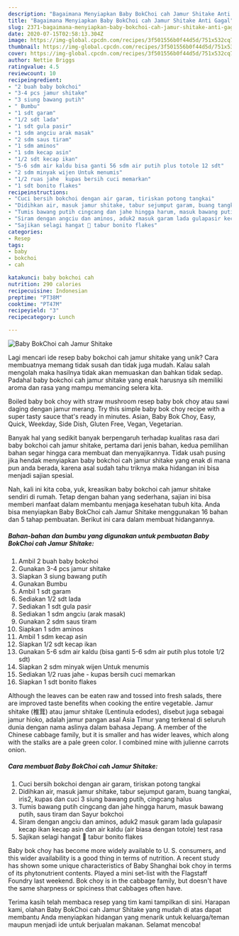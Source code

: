 ```yaml
---
description: "Bagaimana Menyiapkan Baby BokChoi cah Jamur Shitake Anti Gagal"
title: "Bagaimana Menyiapkan Baby BokChoi cah Jamur Shitake Anti Gagal"
slug: 2371-bagaimana-menyiapkan-baby-bokchoi-cah-jamur-shitake-anti-gagal
date: 2020-07-15T02:58:13.304Z
image: https://img-global.cpcdn.com/recipes/3f501556b0f44d5d/751x532cq70/baby-bokchoi-cah-jamur-shitake-foto-resep-utama.jpg
thumbnail: https://img-global.cpcdn.com/recipes/3f501556b0f44d5d/751x532cq70/baby-bokchoi-cah-jamur-shitake-foto-resep-utama.jpg
cover: https://img-global.cpcdn.com/recipes/3f501556b0f44d5d/751x532cq70/baby-bokchoi-cah-jamur-shitake-foto-resep-utama.jpg
author: Nettie Briggs
ratingvalue: 4.5
reviewcount: 10
recipeingredient:
- "2 buah baby bokchoi"
- "3-4 pcs jamur shitake"
- "3 siung bawang putih"
- " Bumbu"
- "1 sdt garam"
- "1/2 sdt lada"
- "1 sdt gula pasir"
- "1 sdm angciu arak masak"
- "2 sdm saus tiram"
- "1 sdm aminos"
- "1 sdm kecap asin"
- "1/2 sdt kecap ikan"
- "5-6 sdm air kaldu bisa ganti 56 sdm air putih plus totole 12 sdt"
- "2 sdm minyak wijen Untuk menumis"
- "1/2 ruas jahe  kupas bersih cuci memarkan"
- "1 sdt bonito flakes"
recipeinstructions:
- "Cuci bersih bokchoi dengan air garam, tiriskan potong tangkai"
- "Didihkan air, masuk jamur shitake, tabur sejumput garam, buang tangkai, iris2, kupas dan cuci 3 siung bawang putih, cingcang halus"
- "Tumis bawang putih cingcang dan jahe hingga harum, masuk bawang putih, saus tiram dan Sayur bokchoi"
- "Siram dengan angciu dan aminos, aduk2 masuk garam lada gulapasir kecap ikan kecap asin dan air kaldu (air biasa dengan totole) test rasa"
- "Sajikan selagi hangat 🥳 tabur bonito flakes"
categories:
- Resep
tags:
- baby
- bokchoi
- cah

katakunci: baby bokchoi cah 
nutrition: 290 calories
recipecuisine: Indonesian
preptime: "PT38M"
cooktime: "PT47M"
recipeyield: "3"
recipecategory: Lunch

---
```



![Baby BokChoi cah Jamur Shitake](https://img-global.cpcdn.com/recipes/3f501556b0f44d5d/751x532cq70/baby-bokchoi-cah-jamur-shitake-foto-resep-utama.jpg)

Lagi mencari ide resep baby bokchoi cah jamur shitake yang unik? Cara membuatnya memang tidak susah dan tidak juga mudah. Kalau salah mengolah maka hasilnya tidak akan memuaskan dan bahkan tidak sedap. Padahal baby bokchoi cah jamur shitake yang enak harusnya sih memiliki aroma dan rasa yang mampu memancing selera kita.

Boiled baby bok choy with straw mushroom resep baby bok choy atau sawi daging dengan jamur merang. Try this simple baby bok choy recipe with a super tasty sauce that&#39;s ready in minutes. Asian, Baby Bok Choy, Easy, Quick, Weekday, Side Dish, Gluten Free, Vegan, Vegetarian.

Banyak hal yang sedikit banyak berpengaruh terhadap kualitas rasa dari baby bokchoi cah jamur shitake, pertama dari jenis bahan, kedua pemilihan bahan segar hingga cara membuat dan menyajikannya. Tidak usah pusing jika hendak menyiapkan baby bokchoi cah jamur shitake yang enak di mana pun anda berada, karena asal sudah tahu triknya maka hidangan ini bisa menjadi sajian spesial.


Nah, kali ini kita coba, yuk, kreasikan baby bokchoi cah jamur shitake sendiri di rumah. Tetap dengan bahan yang sederhana, sajian ini bisa memberi manfaat dalam membantu menjaga kesehatan tubuh kita. Anda bisa menyiapkan Baby BokChoi cah Jamur Shitake menggunakan 16 bahan dan 5 tahap pembuatan. Berikut ini cara dalam membuat hidangannya.

<!--inarticleads1-->

##### Bahan-bahan dan bumbu yang digunakan untuk pembuatan Baby BokChoi cah Jamur Shitake:

1. Ambil 2 buah baby bokchoi
1. Gunakan 3-4 pcs jamur shitake
1. Siapkan 3 siung bawang putih
1. Gunakan  Bumbu
1. Ambil 1 sdt garam
1. Sediakan 1/2 sdt lada
1. Sediakan 1 sdt gula pasir
1. Sediakan 1 sdm angciu (arak masak)
1. Gunakan 2 sdm saus tiram
1. Siapkan 1 sdm aminos
1. Ambil 1 sdm kecap asin
1. Siapkan 1/2 sdt kecap ikan
1. Gunakan 5-6 sdm air kaldu (bisa ganti 5-6 sdm air putih plus totole 1/2 sdt)
1. Siapkan 2 sdm minyak wijen Untuk menumis
1. Sediakan 1/2 ruas jahe - kupas bersih cuci memarkan
1. Siapkan 1 sdt bonito flakes


Although the leaves can be eaten raw and tossed into fresh salads, there are improved taste benefits when cooking the entire vegetable. Jamur shitake (椎茸) atau jamur shitake (Lentinula edodes), disebut juga sebagai jamur hioko, adalah jamur pangan asal Asia Timur yang terkenal di seluruh dunia dengan nama aslinya dalam bahasa Jepang. A member of the Chinese cabbage family, but it is smaller and has wider leaves, which along with the stalks are a pale green color. I combined mine with julienne carrots onion. 

<!--inarticleads2-->

##### Cara membuat Baby BokChoi cah Jamur Shitake:

1. Cuci bersih bokchoi dengan air garam, tiriskan potong tangkai
1. Didihkan air, masuk jamur shitake, tabur sejumput garam, buang tangkai, iris2, kupas dan cuci 3 siung bawang putih, cingcang halus
1. Tumis bawang putih cingcang dan jahe hingga harum, masuk bawang putih, saus tiram dan Sayur bokchoi
1. Siram dengan angciu dan aminos, aduk2 masuk garam lada gulapasir kecap ikan kecap asin dan air kaldu (air biasa dengan totole) test rasa
1. Sajikan selagi hangat 🥳 tabur bonito flakes


Baby bok choy has become more widely available to U. S. consumers, and this wider availability is a good thing in terms of nutrition. A recent study has shown some unique characteristics of Baby Shanghai bok choy in terms of its phytonutrient contents. Played a mini set-list with the Flagstaff Foundry last weekend. Bok choy is in the cabbage family, but doesn&#39;t have the same sharpness or spiciness that cabbages often have. 

Terima kasih telah membaca resep yang tim kami tampilkan di sini. Harapan kami, olahan Baby BokChoi cah Jamur Shitake yang mudah di atas dapat membantu Anda menyiapkan hidangan yang menarik untuk keluarga/teman maupun menjadi ide untuk berjualan makanan. Selamat mencoba!
